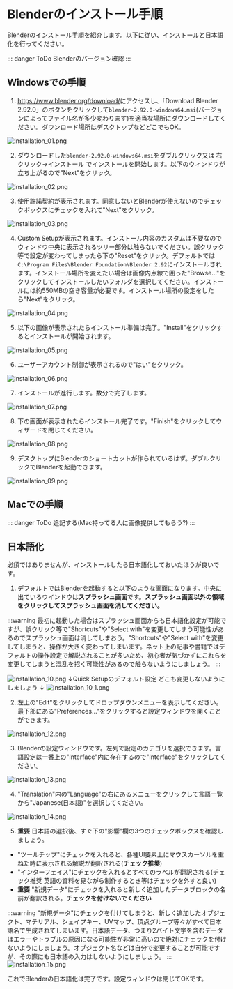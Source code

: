 # Blenderのインストール手順

Blenderのインストール手順を紹介します。以下に従い、インストールと日本語化を行ってください。

::: danger ToDo
Blenderのバージョン確認
:::

## Windowsでの手順

1. <https://www.blender.org/download/>にアクセスし、「Download Blender 2.92.0」のボタンをクリックして`blender-2.92.0-windows64.msi`(バージョンによってファイル名が多少変わります)を適当な場所にダウンロードしてください。ダウンロード場所はデスクトップなどどこでもOK。

![installation_01.png](/modeling-trial/images/installation/installation_01.png)

2. ダウンロードした`blender-2.92.0-windows64.msi`をダブルクリック又は 右クリック->インストール でインストールを開始します。以下のウィンドウが立ち上がるので"Next"をクリック。

![installation_02.png](/modeling-trial/images/installation/installation_02.png)

3. 使用許諾契約が表示されます。同意しないとBlenderが使えないのでチェックボックスにチェックを入れて"Next"をクリック。

![installation_03.png](/modeling-trial/images/installation/installation_03.png)

4. Custom Setupが表示されます。インストール内容のカスタムは不要なのでウィンドウ中央に表示されるツリー部分は触らないでください。誤クリック等で設定が変わってしまったら下の"Reset"をクリック。デフォルトでは`C:\Program Files\Blender Foundation\Blender 2.92`にインストールされます。インストール場所を変えたい場合は画像内点線で囲った"Browse..."をクリックしてインストールしたいフォルダを選択してください。インストールには約550MBの空き容量が必要です。インストール場所の設定をしたら"Next"をクリック。

![installation_04.png](/modeling-trial/images/installation/installation_04.png)

5. 以下の画像が表示されたらインストール準備は完了。"Install"をクリックするとインストールが開始されます。

![installation_05.png](/modeling-trial/images/installation/installation_05.png)

6. ユーザーアカウント制御が表示されるので"はい"をクリック。

![installation_06.png](/modeling-trial/images/installation/installation_06.png)

7. インストールが進行します。数分で完了します。

![installation_07.png](/modeling-trial/images/installation/installation_07.png)

8. 下の画面が表示されたらインストール完了です。"Finish"をクリックしてウィザードを閉じてください。

![installation_08.png](/modeling-trial/images/installation/installation_08.png)

9. デスクトップにBlenderのショートカットが作られているはず。ダブルクリックでBlenderを起動できます。

![installation_09.png](/modeling-trial/images/installation/installation_09.png)

## Macでの手順

::: danger ToDo
追記する(Mac持ってる人に画像提供してもらう?)
:::

## 日本語化

必須ではありませんが、インストールしたら日本語化しておいたほうが良いです。

1. デフォルトではBlenderを起動すると以下のような画面になります。中央に出ているウインドウは**スプラッシュ画面**です。**スプラッシュ画面以外の領域をクリックしてスプラッシュ画面を消してください。**

:::warning
最初に起動した場合はスプラッシュ画面からも日本語化設定が可能ですが、誤クリック等で"Shortcuts"や"Select with"を変更してしまう可能性があるのでスプラッシュ画面は消してしまおう。"Shortcuts"や"Select with"を変更してしまうと、操作が大きく変わってしまいます。ネット上の記事や書籍ではデフォルトの操作設定で解説されることが多いため、初心者が気づかずにこれらを変更してしまうと混乱を招く可能性があるので触らないようにしましょう。
:::

![installation_10.png](/modeling-trial/images/installation/installation_10.png)
↓Quick Setupのデフォルト設定 どこも変更しないようにしましょう ↓
![installation_10_1.png](/modeling-trial/images/installation/installation_10_1.png)

2. 左上の"Edit"をクリックしてドロップダウンメニューを表示してください。最下部にある"Preferences..."をクリックすると設定ウィンドウを開くことができます。

![installation_12.png](/modeling-trial/images/installation/installation_12.png)

3. Blenderの設定ウィンドウです。左列で設定のカテゴリを選択できます。言語設定は一番上の"Interface"内に存在するので"Interface"をクリックしてください。

![installation_13.png](/modeling-trial/images/installation/installation_13.png)

4. "Translation"内の"Language"の右にあるメニューをクリックして言語一覧から"Japanese(日本語)"を選択してください。

![installation_14.png](/modeling-trial/images/installation/installation_14.png)

5. **重要** 日本語の選択後、すぐ下の"影響"欄の3つのチェックボックスを確認しましょう。

- "ツールチップ"にチェックを入れると、各種UI要素上にマウスカーソルを重ねた時に表示される解説が翻訳される(**チェック推奨**)
- "インターフェイス"にチェックを入れるとすべてのラベルが翻訳される(チェック推奨 英語の資料を見ながら制作するとき等はチェックを外すと良い)
- **重要** "新規データ"にチェックを入れると新しく追加したデータブロックの名前が翻訳される。**チェックを付けないでください**

:::warning
"新規データ"にチェックを付けてしまうと、新しく追加したオブジェクト、マテリアル、シェイプキー、UVマップ、頂点グループ等々がすべて日本語名で生成されてしまいます。日本語データ、つまり2バイト文字を含むデータはエラーやトラブルの原因になる可能性が非常に高いので絶対にチェックを付けないようにしましょう。オブジェクト名などは自分で変更することが可能ですが、その際にも日本語の入力はしないようにしましょう。
:::
![installation_15.png](/modeling-trial/images/installation/installation_15.png)

これでBlenderの日本語化は完了です。設定ウィンドウは閉じてOKです。
